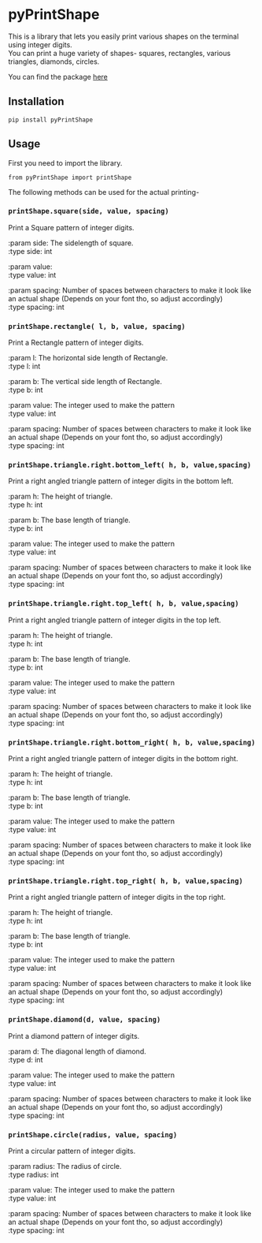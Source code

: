 # pyPrintShape
This is a library that lets you easily print various shapes on the terminal using integer digits.\
You can print a huge variety of shapes- squares, rectangles, various triangles, diamonds, circles.

You can find the package [here]()

## Installation
```
pip install pyPrintShape
```

## Usage
First you need to import the library.
```
from pyPrintShape import printShape
```

The following methods can be used for the actual printing-

### `printShape.square(side, value, spacing)`
Print a Square pattern of integer digits.

:param side: The sidelength of square.\
:type side: int

:param value:\
:type value: int

:param spacing: Number of spaces between characters to make it look like an actual shape (Depends on your font tho, so adjust accordingly) \
:type  spacing: int

### `printShape.rectangle( l, b, value, spacing)`
Print a Rectangle pattern of integer digits.

:param l: The horizontal side length of Rectangle.\
:type l: int

:param b: The vertical side length of Rectangle.\
:type b: int

:param value: The integer used to make the pattern\
:type value: int

:param spacing: Number of spaces between characters to make it look like an actual shape (Depends on your font tho, so adjust accordingly) \
:type  spacing: int

### `printShape.triangle.right.bottom_left( h, b, value,spacing)`
Print a right angled triangle pattern of integer digits in the bottom left.

:param h: The height of triangle.\
:type h: int

:param b: The base length of triangle.\
:type b: int

:param value: The integer used to make the pattern\
:type value: int

:param spacing: Number of spaces between characters to make it look like an actual shape (Depends on your font tho, so adjust accordingly) \
:type  spacing: int


### `printShape.triangle.right.top_left( h, b, value,spacing)`
Print a right angled triangle pattern of integer digits in the top left.

:param h: The height of triangle.\
:type h: int

:param b: The base length of triangle.\
:type b: int

:param value: The integer used to make the pattern\
:type value: int

:param spacing: Number of spaces between characters to make it look like an actual shape (Depends on your font tho, so adjust accordingly) \
:type  spacing: int


### `printShape.triangle.right.bottom_right( h, b, value,spacing)`
Print a right angled triangle pattern of integer digits in the bottom right.

:param h: The height of triangle.\
:type h: int

:param b: The base length of triangle.\
:type b: int

:param value: The integer used to make the pattern\
:type value: int

:param spacing: Number of spaces between characters to make it look like an actual shape (Depends on your font tho, so adjust accordingly) \
:type  spacing: int


### `printShape.triangle.right.top_right( h, b, value,spacing)`
Print a right angled triangle pattern of integer digits in the top right.

:param h: The height of triangle.\
:type h: int

:param b: The base length of triangle.\
:type b: int

:param value: The integer used to make the pattern\
:type value: int

:param spacing: Number of spaces between characters to make it look like an actual shape (Depends on your font tho, so adjust accordingly) \
:type  spacing: int


### `printShape.diamond(d, value, spacing)`
Print a diamond pattern of integer digits.

:param d: The diagonal length of diamond.\
:type d: int

:param value: The integer used to make the pattern\
:type value: int

:param spacing: Number of spaces between characters to make it look like an actual shape (Depends on your font tho, so adjust accordingly) \
:type  spacing: int

### `printShape.circle(radius, value, spacing)`
Print a circular pattern of integer digits.

:param radius: The radius of circle.\
:type radius: int

:param value: The integer used to make the pattern\
:type value: int

:param spacing: Number of spaces between characters to make it look like an actual shape (Depends on your font tho, so adjust accordingly) \
:type  spacing: int

